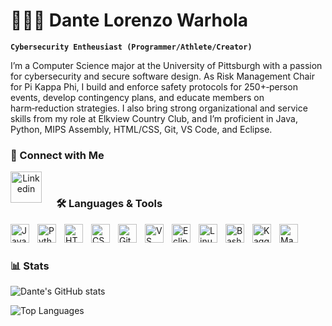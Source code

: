 # 🧑🏼‍🎓 Dante Lorenzo Warhola

**`Cybersecurity Entheusiast (Programmer/Athlete/Creator)`**

I’m a Computer Science major at the University of Pittsburgh with a passion for cybersecurity and secure software design. As Risk Management Chair for Pi Kappa Phi, I build and enforce safety protocols for 250+‑person events, develop contingency plans, and educate members on harm‑reduction strategies. I also bring strong organizational and service skills from my role at Elkview Country Club, and I’m proficient in Java, Python, MIPS Assembly, HTML/CSS, Git, VS Code, and Eclipse.


### 🔗 Connect with Me

<p align="center">
  <a href="https://linkedin.com/in/dante-warhola/" target="_blank">
    <img align="left" alt="Linkedin" width="50px" style="padding-right:20px;" src="https://cdn.jsdelivr.net/gh/devicons/devicon/icons/linkedin/linkedin-original.svg" />
  </a>
</p>

&nbsp;
&nbsp;
&nbsp;
&nbsp;
&nbsp;
&nbsp;
&nbsp;
&nbsp;&nbsp;
&nbsp;
&nbsp;
&nbsp;

### 🛠️ Languages & Tools

<img align="left" alt="Java" width="30px" style="padding-right:10px;" src="https://cdn.jsdelivr.net/gh/devicons/devicon/icons/java/java-original.svg" />
<img align="left" alt="Python" width="30px" style="padding-right:10px;" src="https://cdn.jsdelivr.net/gh/devicons/devicon/icons/python/python-original.svg" />
<img align="left" alt="HTML5" width="30px" style="padding-right:10px;" src="https://cdn.jsdelivr.net/gh/devicons/devicon/icons/html5/html5-original.svg" />
<img align="left" alt="CSS3" width="30px" style="padding-right:10px;" src="https://cdn.jsdelivr.net/gh/devicons/devicon/icons/css3/css3-original.svg" />
<img align="left" alt="Git" width="30px" style="padding-right:10px;" src="https://cdn.jsdelivr.net/gh/devicons/devicon/icons/git/git-original.svg" />
<img align="left" alt="VS Code" width="30px" style="padding-right:10px;" src="https://cdn.jsdelivr.net/gh/devicons/devicon/icons/vscode/vscode-original.svg" />
<img align="left" alt="Eclipse" width="30px" style="padding-right:10px;" src="https://cdn.jsdelivr.net/gh/devicons/devicon/icons/eclipse/eclipse-original.svg" />
<img align="left" alt="Linux" width="30px" style="padding-right:10px;" src="https://cdn.jsdelivr.net/gh/devicons/devicon@latest/icons/linux/linux-original.svg" />
<img align="left" alt="Bash" width="30px" style="padding-right:10px;" src="https://cdn.jsdelivr.net/gh/devicons/devicon@latest/icons/bash/bash-original.svg" />
<img align="left" alt="Kaggle" width="30px" style="padding-right:10px;" src="https://cdn.jsdelivr.net/gh/devicons/devicon@latest/icons/kaggle/kaggle-original.svg" />
<img align="left" alt="Maven" width="30px" style="padding-right:10px;" src="https://cdn.jsdelivr.net/gh/devicons/devicon@latest/icons/maven/maven-original.svg" />
                    

<br/>

#

### 📊 Stats
![Dante's GitHub stats](https://github-readme-stats.vercel.app/api?username=dantewarhola&show_icons=true&theme=swift)

![Top Languages](https://github-readme-stats.vercel.app/api/top-langs/?username=dantewarhola&layout=compact)

#
